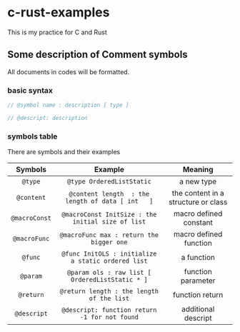 # c-rust-examples

This is my practice for C and Rust

## Some description of Comment symbols

All documents in codes will be formatted.

### basic syntax

```cpp
// @symbol name : description [ type ]

// @descript: description
```

### symbols table

There are symbols and their examples

| Symbols       | Example                                            | Meaning                             |
|:-------------:|:--------------------------------------------------:|:-----------------------------------:|
| `@type`       | `@type OrderedListStatic`                          | a new type                          |
| `@content`    | `@content length  : the length of data [ int   ]`  | the content in a structure or class |
| `@macroConst` | `@macroConst InitSize : the initial size of list`  | macro defined constant              |
| `@macroFunc`  | `@macroFunc max : return the bigger one`           | macro defined function              |
| `@func`       | `@func InitOLS : initialize a static ordered list` | a function                          |
| `@param`      | `@param ols : raw list [ OrderedListStatic * ]`    | function parameter                  |
| `@return`     | `@return length : the length of the list`          | function return                     |
| `@descript`   | `@descript: function return -1 for not found`      | additional descript                 |
